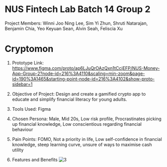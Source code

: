 # NUS Fintech Lab Batch 14 Group 2
Project Members: Winni Joo Ning Lee, Sim Yi Zhun, Shruti Natarajan, Benjamin Chia, Yeo Keyuan Sean, Alvin Seah, Feliscia Xu


# Cryptomon

1) Prototype Link: 
https://www.figma.com/proto/ap6LJuQrOAzQxn1tCcjEFP/NUS-Money-App-Group-2?node-id=216%3A4110&scaling=min-zoom&page-id=190%3A1465&starting-point-node-id=216%3A4102&show-proto-sidebar=1

2) Objective of Project: Design and create a gamified crypto app to educate and simplify financial literacy for young adults.

3) Tools Used: Figma

4) Chosen Persona: Male, Mid 20s, Low risk profile, Procrastinates picking up financial knowledge, Low conscientious regarding financial behaviour

5) Pain Points: FOMO, Not a priority in life, Low self-confidence in financial knowledge, steep learning curve, unsure of ways to maximise cash utility

6) Features and Benefits
![3](https://user-images.githubusercontent.com/93564334/170435616-694f4ec2-8164-421c-bf12-c9ce28e87f4b.png)




